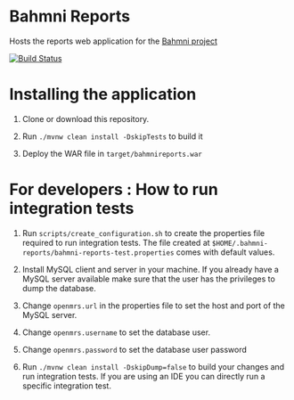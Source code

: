 # Bahmni Reports

Hosts the reports web application for the [Bahmni project](http://www.bahmni.org/)

[![Build Status](https://travis-ci.org/Bahmni/bahmni-reports.svg?branch=master)](https://travis-ci.org/Bahmni/bahmni-reports)

# Installing the application

1. Clone or download this repository.

2. Run `./mvnw clean install -DskipTests` to build it

3. Deploy the WAR file in `target/bahmnireports.war`

# For developers : How to run integration tests

1. Run `scripts/create_configuration.sh` to create the properties file required to run integration tests. The file created at `$HOME/.bahmni-reports/bahmni-reports-test.properties` comes with default values.

3. Install MySQL client and server in your machine. If you already have a MySQL server available make sure that the user has the privileges to dump the database.

4. Change `openmrs.url` in the properties file to set the host and port of the MySQL server.

5. Change `openmrs.username` to set the database user.

6. Change `openmrs.password` to set the database user password

7. Run `./mvnw clean install -DskipDump=false` to build your changes and run integration tests. If you are using an IDE you can directly run a specific integration test.
